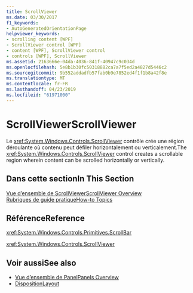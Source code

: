 ```yaml
---
title: ScrollViewer
ms.date: 03/30/2017
f1_keywords:
- AutoGeneratedOrientationPage
helpviewer_keywords:
- scrolling content [WPF]
- ScrollViewer control [WPF]
- content [WPF], ScrollViewer control
- controls [WPF], ScrollViewer
ms.assetid: 2163666e-04da-4036-841f-40947c9c034d
ms.openlocfilehash: 5e8b1b30fc50318882ca7a7f5ed2a4827d5446c2
ms.sourcegitcommit: 9b552addadfb57fab0b9e7852ed4f1f1b8a42f8e
ms.translationtype: MT
ms.contentlocale: fr-FR
ms.lasthandoff: 04/23/2019
ms.locfileid: "61971000"
---
```

# <a name="scrollviewer"></a><span data-ttu-id="ea706-102">ScrollViewer</span><span class="sxs-lookup"><span data-stu-id="ea706-102">ScrollViewer</span></span>
<span data-ttu-id="ea706-103">Le <xref:System.Windows.Controls.ScrollViewer> contrôle crée une région déroulante où contenu peut défiler horizontalement ou verticalement.</span><span class="sxs-lookup"><span data-stu-id="ea706-103">The <xref:System.Windows.Controls.ScrollViewer> control creates a scrollable region wherein content can be scrolled horizontally or vertically.</span></span>  
  
## <a name="in-this-section"></a><span data-ttu-id="ea706-104">Dans cette section</span><span class="sxs-lookup"><span data-stu-id="ea706-104">In This Section</span></span>  
 [<span data-ttu-id="ea706-105">Vue d’ensemble de ScrollViewer</span><span class="sxs-lookup"><span data-stu-id="ea706-105">ScrollViewer Overview</span></span>](scrollviewer-overview.md)  
 [<span data-ttu-id="ea706-106">Rubriques de guide pratique</span><span class="sxs-lookup"><span data-stu-id="ea706-106">How-to Topics</span></span>](scrollviewer-how-to-topics.md)  
  
## <a name="reference"></a><span data-ttu-id="ea706-107">Référence</span><span class="sxs-lookup"><span data-stu-id="ea706-107">Reference</span></span>  
 <xref:System.Windows.Controls.Primitives.ScrollBar>  
  
 <xref:System.Windows.Controls.ScrollViewer>  
  
## <a name="see-also"></a><span data-ttu-id="ea706-108">Voir aussi</span><span class="sxs-lookup"><span data-stu-id="ea706-108">See also</span></span>

- [<span data-ttu-id="ea706-109">Vue d’ensemble de Panel</span><span class="sxs-lookup"><span data-stu-id="ea706-109">Panels Overview</span></span>](panels-overview.md)
- [<span data-ttu-id="ea706-110">Disposition</span><span class="sxs-lookup"><span data-stu-id="ea706-110">Layout</span></span>](../advanced/layout.md)
